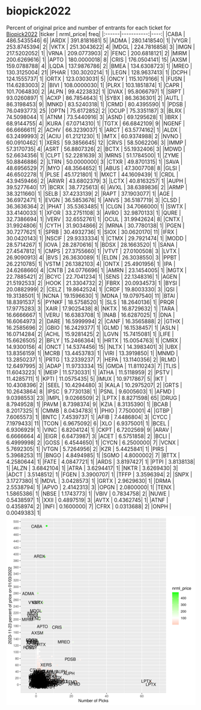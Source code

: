 # biopick2022
Percent of original price and number of entrants for each ticket for [Biopick2022](https://twitter.com/hashtag/Biopick2022)
|ticker |  nrml_price| freq|
|:------|-----------:|----:|
|CABA   | 486.5435546|    6|
|ARDX   | 391.8181681|    5|
|ADMA   | 280.1418540|    1|
|VYGR   | 253.8745394|    2|
|VKTX   | 251.3043622|    4|
|MDGL   | 224.7816858|    3|
|IMGN   | 217.5202052|    1|
|VRNA   | 209.0773903|    2|
|FENC   | 200.6818121|    2|
|MIRM   | 200.6269616|    1|
|APTO   | 180.0000018|    8|
|CRIS   | 176.0504141|   15|
|AXSM   | 159.0788788|    4|
|LQDA   | 137.9876786|    2|
|BMEA   | 134.6308723|    1|
|MREO   | 130.3125004|   21|
|PHAR   | 130.3020214|    1|
|LEGN   | 128.9637413|    1|
|DCPH   | 124.1555737|    1|
|ORTX   | 123.0303031|    5|
|ONCY   | 115.1079166|    1|
|FUSN   | 114.6283003|    2|
|BIVI   | 108.0000030|    1|
|PLRX   | 103.1851874|    1|
|CAPR   | 101.7064830|    2|
|ALPN   |  99.4223832|    1|
|DVAX   |  95.8066797|    1|
|SRPT   |  93.0260897|    1|
|ACXP   |  86.7854643|    1|
|SYBX   |  86.3636301|    2|
|AUTL   |  86.3198453|    9|
|MNKD   |  83.5240318|    1|
|CRMD   |  80.4395590|    1|
|PDSB   |  76.0493773|   25|
|OPTN   |  75.6172852|    2|
|OCUP   |  75.3351187|    3|
|BLRX   |  74.5098044|    1|
|ATNM   |  73.5440916|    3|
|ASND   |  69.1295628|    1|
|IBRX   |  68.9144755|    4|
|KURA   |  67.0714310|    1|
|TGTX   |  66.6842109|    9|
|NGENF  |  66.6666611|    2|
|ACHV   |  66.3239037|    1|
|ARCT   |  63.5774162|    1|
|ALDX   |  63.2499993|    2|
|ACIU   |  61.2121230|    1|
|IMTX   |  60.9374988|    2|
|NVNO   |  60.0910462|    1|
|XERS   |  59.3856645|   12|
|CRVS   |  58.5062206|    3|
|IMMP   |  57.3170735|    4|
|ASRT   |  56.8807326|    2|
|BCTX   |  55.1932406|    3|
|MDWD   |  52.6634356|    1|
|CLPT   |  52.2281639|    3|
|MRNS   |  51.1784500|    1|
|ZYME   |  50.8846886|    2|
|LTRN   |  50.0000000|    3|
|CTXR   |  49.8701315|    1|
|SAVA   |  48.6956529|    7|
|MYO    |  48.3564652|    1|
|ABUS   |  47.3007708|    8|
|GLSI   |  46.6502278|    1|
|PLSE   |  45.1721801|    1|
|MXCT   |  44.1609439|    1|
|CRDL   |  43.9459466|    2|
|ARWR   |  43.6802379|    3|
|LCTX   |  40.8163257|    1|
|AUPH   |  39.5277640|   17|
|BCRX   |  38.7725613|    6|
|AVXL   |  38.6389836|    2|
|ARMP   |  38.3211660|    1|
|SELB   |  37.4233139|    2|
|RAPT   |  37.1903077|    1|
|AGE    |  36.6972471|    1|
|EVGN   |  36.5853676|    1|
|ANVS   |  36.5187719|    3|
|CLSD   |  36.3636364|    2|
|PHAT   |  35.5363485|    1|
|CLGN   |  34.7066000|    1|
|SWTX   |  33.4140033|    1|
|XFOR   |  33.2751108|    3|
|AVRO   |  32.9870133|    1|
|QURE   |  32.7386694|    1|
|VERV   |  32.6552761|    1|
|OCUL   |  31.9942624|    8|
|CNTX   |  31.9924806|    1|
|CYTH   |  31.9034866|    2|
|MRNA   |  30.7780138|    1|
|PGEN   |  30.7277621|    1|
|SPRB   |  30.4932736|    1|
|SIOX   |  30.0620170|   11|
|IFRX   |  30.0420143|    1|
|NSCIF  |  29.9333334|    1|
|CTMX   |  29.7921474|    1|
|MODD   |  28.5714267|    1|
|IOVA   |  28.2870616|    1|
|BDSX   |  28.1663520|    1|
|SANA   |  27.4547812|    1|
|CMPS   |  27.3755660|    1|
|VTVT   |  27.0100508|    3|
|LVTX   |  26.9090913|    4|
|BVS    |  26.3630089|    1|
|ELDN   |  26.3038550|    3|
|PPBT   |  26.2210785|    1|
|VSTM   |  26.1382103|    4|
|ONTX   |  25.4901956|    1|
|IPA    |  24.6268660|    4|
|CNTB   |  24.0776696|    1|
|AMRN   |  23.1454005|    1|
|MGTX   |  22.7885421|    2|
|BCYC   |  22.7041234|    1|
|SENS   |  22.1348316|    1|
|AGEN   |  21.5192533|    2|
|HOOK   |  21.3304732|    2|
|FBRX   |  20.0934573|    1|
|BYSI   |  20.0882999|    2|
|CELZ   |  19.8642524|    1|
|CRDF   |  19.8003330|    3|
|QSI    |  19.3138501|    1|
|NCNA   |  19.1596630|    1|
|MDNA   |  19.0797540|   11|
|BTAI   |  18.8391537|    5|
|PYNKF  |  18.5758520|    1|
|SLS    |  18.2640136|    1|
|PRQR   |  17.9775283|    3|
|XAIR   |  17.9025438|    8|
|NKTX   |  16.8729632|    1|
|TARA   |  16.6666667|    1|
|VERU   |  16.6383708|    1|
|INAB   |  16.6287025|    1|
|DNA    |  16.6064973|    2|
|DARE   |  16.5999994|    2|
|CANF   |  16.3565888|    2|
|GTHX   |  16.2585696|    2|
|GBIO   |  16.2429377|    1|
|GLMD   |  16.1538457|    1|
|ASLN   |  16.0714284|    2|
|ACHL   |  15.9281425|    2|
|LGVN   |  15.7415081|    1|
|LIFE   |  15.6626505|    2|
|BFLY   |  15.2466364|    1|
|HRTX   |  15.0054763|    1|
|CMRX   |  14.9300156|    4|
|ONCT   |  14.5374456|   15|
|NLTX   |  14.3983401|    3|
|UBX    |  13.8356159|    1|
|MCRB   |  13.4453783|    1|
|VIRI   |  13.3919850|    1|
|MNMD   |  13.2850237|    1|
|PRTG   |  13.2339237|    7|
|HEPA   |  13.1140356|    2|
|RLMD   |  12.6497995|    3|
|ADAP   |  11.9733334|   15|
|GMDA   |  11.8110243|    7|
|TLIS   |  11.6043223|    1|
|MEIP   |  11.5730331|    1|
|ATHA   |  11.5118959|    2|
|PSTV   |  11.4285711|    1|
|KPTI   |  11.0575435|    5|
|IMUX   |  10.9717867|    5|
|IKT    |  10.4308396|    2|
|SEEL   |  10.4294480|    3|
|KALA   |  10.2975207|    2|
|GRTS   |  10.2643864|    8|
|IPSC   |   9.7730138|    1|
|PSNL   |   9.6005603|    1|
|AFMD   |   9.0398553|   23|
|IMPL   |   9.0266509|    2|
|LPTX   |   8.8271598|   65|
|DRUG   |   8.7949528|    1|
|PAVM   |   8.7398374|    9|
|KZIA   |   8.3135390|    1|
|BCAB   |   8.2017325|    1|
|CMMB   |   8.0434783|    1|
|PHIO   |   7.7500001|    4|
|GTBP   |   7.6065573|    1|
|BNTC   |   7.4539737|    1|
|AFIB   |   7.4486804|    3|
|CYCC   |   7.1979433|   11|
|TCON   |   6.9675092|    6|
|XLO    |   6.9375001|    1|
|BCEL   |   6.9306929|    1|
|VINC   |   6.8204124|    1|
|CKPT   |   6.7202569|    9|
|ARAV   |   6.6666664|    4|
|EIGR   |   6.6473987|    3|
|ACET   |   6.5751858|    2|
|BCLI   |   6.4999998|    2|
|GOSS   |   6.4544650|    1|
|CYCN   |   6.2500000|    7|
|VCNX   |   5.7692305|    1|
|VTGN   |   5.7264956|    2|
|KZR    |   5.4425841|    1|
|PIRS   |   5.3968253|   11|
|BNGO   |   4.8494985|    1|
|SGMO   |   4.8000002|    7|
|BTTX   |   4.2580644|    1|
|FATE   |   4.0847721|    1|
|ARDS   |   3.8197427|    1|
|PTPI   |   3.8138138|    1|
|ALZN   |   3.6842104|    1|
|ATRA   |   3.6294417|    1|
|NKTR   |   3.6269430|    3|
|ADCT   |   3.5148512|    1|
|FGEN   |   3.3900707|    1|
|TFFP   |   3.3596394|    2|
|SNPX   |   3.1727380|    1|
|MDVL   |   3.0428573|    1|
|GRTX   |   2.9629630|    1|
|DRMA   |   2.5538794|    1|
|APVO   |   2.4142313|    3|
|OPGN   |   2.0800000|    1|
|TENX   |   1.5865386|    1|
|NBSE   |   1.1743773|    1|
|VBIV   |   0.7834758|    2|
|NUWE   |   0.5438597|    1|
|XXII   |   0.4897519|    3|
|AVTX   |   0.4362745|    1|
|ATNF   |   0.4358974|    2|
|INFI   |   0.1600000|    7|
|CFRX   |   0.0313688|    2|
|ONPH   |   0.0049383|    1|
![retvspicks](biopicks.png?raw=true)
